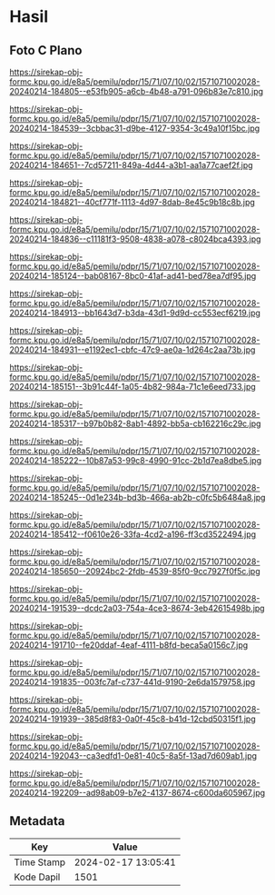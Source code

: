 # Hasil

## Foto C Plano

https://sirekap-obj-formc.kpu.go.id/e8a5/pemilu/pdpr/15/71/07/10/02/1571071002028-20240214-184805--e53fb905-a6cb-4b48-a791-096b83e7c810.jpg

https://sirekap-obj-formc.kpu.go.id/e8a5/pemilu/pdpr/15/71/07/10/02/1571071002028-20240214-184539--3cbbac31-d9be-4127-9354-3c49a10f15bc.jpg

https://sirekap-obj-formc.kpu.go.id/e8a5/pemilu/pdpr/15/71/07/10/02/1571071002028-20240214-184651--7cd57211-849a-4d44-a3b1-aa1a77caef2f.jpg

https://sirekap-obj-formc.kpu.go.id/e8a5/pemilu/pdpr/15/71/07/10/02/1571071002028-20240214-184821--40cf771f-1113-4d97-8dab-8e45c9b18c8b.jpg

https://sirekap-obj-formc.kpu.go.id/e8a5/pemilu/pdpr/15/71/07/10/02/1571071002028-20240214-184836--c11181f3-9508-4838-a078-c8024bca4393.jpg

https://sirekap-obj-formc.kpu.go.id/e8a5/pemilu/pdpr/15/71/07/10/02/1571071002028-20240214-185124--bab08167-8bc0-41af-ad41-bed78ea7df95.jpg

https://sirekap-obj-formc.kpu.go.id/e8a5/pemilu/pdpr/15/71/07/10/02/1571071002028-20240214-184913--bb1643d7-b3da-43d1-9d9d-cc553ecf6219.jpg

https://sirekap-obj-formc.kpu.go.id/e8a5/pemilu/pdpr/15/71/07/10/02/1571071002028-20240214-184931--e1192ec1-cbfc-47c9-ae0a-1d264c2aa73b.jpg

https://sirekap-obj-formc.kpu.go.id/e8a5/pemilu/pdpr/15/71/07/10/02/1571071002028-20240214-185151--3b91c44f-1a05-4b82-984a-71c1e6eed733.jpg

https://sirekap-obj-formc.kpu.go.id/e8a5/pemilu/pdpr/15/71/07/10/02/1571071002028-20240214-185317--b97b0b82-8ab1-4892-bb5a-cb162216c29c.jpg

https://sirekap-obj-formc.kpu.go.id/e8a5/pemilu/pdpr/15/71/07/10/02/1571071002028-20240214-185222--10b87a53-99c8-4990-91cc-2b1d7ea8dbe5.jpg

https://sirekap-obj-formc.kpu.go.id/e8a5/pemilu/pdpr/15/71/07/10/02/1571071002028-20240214-185245--0d1e234b-bd3b-466a-ab2b-c0fc5b6484a8.jpg

https://sirekap-obj-formc.kpu.go.id/e8a5/pemilu/pdpr/15/71/07/10/02/1571071002028-20240214-185412--f0610e26-33fa-4cd2-a196-ff3cd3522494.jpg

https://sirekap-obj-formc.kpu.go.id/e8a5/pemilu/pdpr/15/71/07/10/02/1571071002028-20240214-185650--20924bc2-2fdb-4539-85f0-9cc7927f0f5c.jpg

https://sirekap-obj-formc.kpu.go.id/e8a5/pemilu/pdpr/15/71/07/10/02/1571071002028-20240214-191539--dcdc2a03-754a-4ce3-8674-3eb42615498b.jpg

https://sirekap-obj-formc.kpu.go.id/e8a5/pemilu/pdpr/15/71/07/10/02/1571071002028-20240214-191710--fe20ddaf-4eaf-4111-b8fd-beca5a0156c7.jpg

https://sirekap-obj-formc.kpu.go.id/e8a5/pemilu/pdpr/15/71/07/10/02/1571071002028-20240214-191835--003fc7af-c737-441d-9190-2e6da1579758.jpg

https://sirekap-obj-formc.kpu.go.id/e8a5/pemilu/pdpr/15/71/07/10/02/1571071002028-20240214-191939--385d8f83-0a0f-45c8-b41d-12cbd50315f1.jpg

https://sirekap-obj-formc.kpu.go.id/e8a5/pemilu/pdpr/15/71/07/10/02/1571071002028-20240214-192043--ca3edfd1-0e81-40c5-8a5f-13ad7d609ab1.jpg

https://sirekap-obj-formc.kpu.go.id/e8a5/pemilu/pdpr/15/71/07/10/02/1571071002028-20240214-192209--ad98ab09-b7e2-4137-8674-c600da605967.jpg


## Metadata

| Key        | Value               |
| ---------- | ------------------- |
| Time Stamp | 2024-02-17 13:05:41 |
| Kode Dapil | 1501                |



